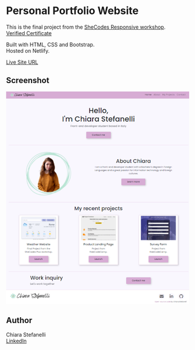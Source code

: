# Personal Portfolio Website

This is the final project from the [SheCodes Responsive workshop](https://www.shecodes.io/responsive).
<br /> [Verified Certificate](https://www.shecodes.io/certificates/c8c795b9043726d5311122ac2ce45a50)

Built with HTML, CSS and Bootstrap.
<br /> Hosted on Netlify.

[Live Site URL](https://vibrant-varahamihira-10fe2d.netlify.app/)

## Screenshot
[<img src="portfolio-chiara-stefanelli-preview.png" alt="Personal portfolio website preview" width="500">](https://vibrant-varahamihira-10fe2d.netlify.app/)

## Author
Chiara Stefanelli
<br />[LinkedIn](https://www.linkedin.com/in/chiarastefanelli/?locale=en_US)
